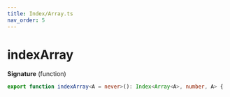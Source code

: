 ```yaml
---
title: Index/Array.ts
nav_order: 5
---
```


# indexArray

**Signature** (function)

```ts
export function indexArray<A = never>(): Index<Array<A>, number, A> { ... }
```
